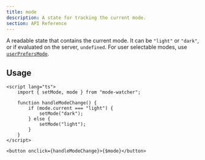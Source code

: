 ```yaml
---
title: mode
description: A state for tracking the current mode.
section: API Reference
---
```


A readable state that contains the current mode. It can be `"light"` or `"dark"`, or if evaluated on the server, `undefined`. For user selectable modes, use [`userPrefersMode`](/docs/api-reference/user-prefers-mode).

## Usage

```svelte
<script lang="ts">
	import { setMode, mode } from "mode-watcher";

	function handleModeChange() {
		if (mode.current === "light") {
			setMode("dark");
		} else {
			setMode("light");
		}
	}
</script>

<button onclick={handleModeChange}>{$mode}</button>
```
